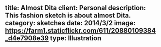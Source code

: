 title: Almost Dita
client: Personal
description: This fashion sketch is about almost Dita.
category: sketches
date: 2014/3/2
image: https://farm1.staticflickr.com/611/20880109384_d4e7908e39
type: Illustration
---
